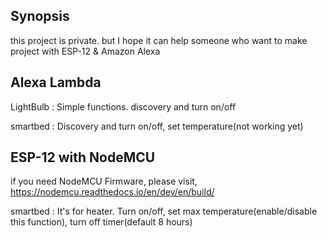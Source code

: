 ## Synopsis

this project is private. but I hope it can help someone who want to make project with ESP-12 & Amazon Alexa

## Alexa Lambda

LightBulb : Simple functions. discovery and turn on/off

smartbed  : Discovery and turn on/off, set temperature(not working yet)

## ESP-12 with NodeMCU

if you need NodeMCU Firmware, please visit, https://nodemcu.readthedocs.io/en/dev/en/build/

smartbed : It's for heater. Turn on/off, set max temperature(enable/disable this function), turn off timer(default 8 hours)
